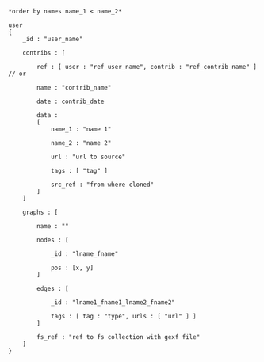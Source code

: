     *order by names name_1 < name_2*

    user
    {
        _id : "user_name"

        contribs : [

            ref : [ user : "ref_user_name", contrib : "ref_contrib_name" ] // or

            name : "contrib_name"

            date : contrib_date

            data :
            [
                name_1 : "name 1"

                name_2 : "name 2"

                url : "url to source"

                tags : [ "tag" ]

                src_ref : "from where cloned"
            ]
        ]

        graphs : [

            name : ""

            nodes : [

                _id : "lname_fname"

                pos : [x, y]
            ]

            edges : [

                _id : "lname1_fname1_lname2_fname2"

                tags : [ tag : "type", urls : [ "url" ] ]
            ]

            fs_ref : "ref to fs collection with gexf file"
        ]
    }